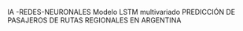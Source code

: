 IA -REDES-NEURONALES
Modelo LSTM multivariado
PREDICCIÓN DE PASAJEROS DE RUTAS REGIONALES EN ARGENTINA
